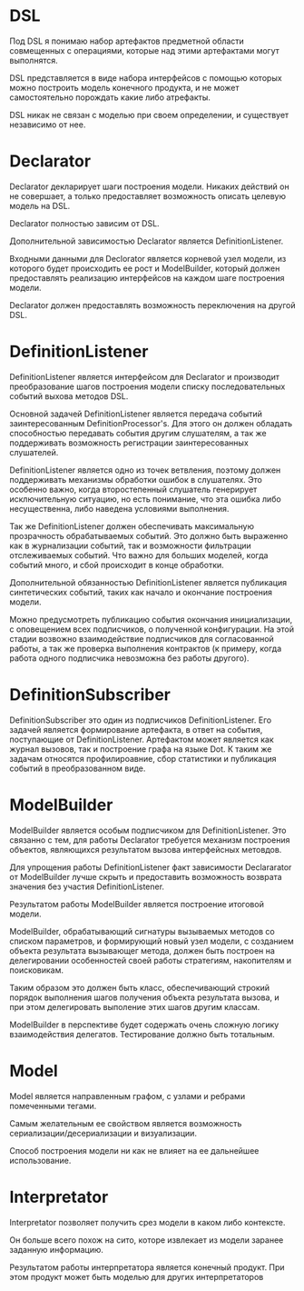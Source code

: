 
DSL
========================

Под DSL я понимаю набор артефактов предметной области совмещенных с операциями,
которые над этими артефактами могут выполнятся.

DSL представляется в виде набора интерфейсов с помощью которых можно построить
модель конечного продукта, и не может самостоятельно порождать какие либо
атрефакты.

DSL никак не связан с моделью при своем определении, и существует независимо от
нее.

Declarator
========================

Declarator декларирует шаги построения модели. Никаких действий он не
совершает, а только предоставляет возможность описать целевую модель на DSL.

Declarator полностью зависим от DSL.

Дополнительной зависимостью Declarator является DefinitionListener.

Входными данными для Declorator является корневой узел модели, из которого
будет происходить ее рост и ModelBuilder, который должен предоставлять
реализацию интерфейсов на каждом шаге построения модели.

Declarator должен предоставлять возможность переключения на другой DSL.

DefinitionListener
========================

DefinitionListener является интерфейсом для Declarator и производит
преобразование шагов построения модели списку последовательных событий выхова
методов DSL. 

Основной задачей DefinitionListener является передача событий заинтересованным
DefinitionProcessor's. Для этого он должен обладать способностью передавать
события другим слушателям, а так же поддерживать возможность регистрации
заинтересованных слушателей.

DefinitionListener является одно из точек ветвления, поэтому должен
поддерживать механизмы обработки ошибок в слушателях. Это особенно важно, когда
второстепенный слушатель генерирует исключительную ситуацию, но есть понимание,
что эта ошибка либо несущественна, либо наведена условиями выполнения. 

Так же DefinitionListener должен обеспечивать максимальную прозрачность
обрабатываемых событий. Это должно быть выраженно как в журнализации событий,
так и возможности фильтрации отслеживаемых событий. Что важно для больших
моделей, когда событий много, и сбой происходит в конце обработки.

Дополнительной обязанностью DefinitionListener является публикация
синтетических событий, таких как начало и окончание построения модели.

Можно предусмотреть публикацию события окончания инициализации, с оповещением
всех подписчиков, о полученной конфигурации. На этой стадии возвожно
взаимодействие подписчиков для согласованной работы, а так же проверка
выполнения контрактов (к примеру, когда работа одного подписчика невозможна без
работы другого).

DefinitionSubscriber
=======================

DefinitionSubscriber это один из подписчиков DefinitionListener. Его задачей
является формирование артефакта, в ответ на события, поступающие от
DefinitionListener.  Артефактом может является как журнал вызовов, так и
построение графа на языке Dot. К таким же задачам относятся профилироавние,
сбор статистики и публикация событий в преобразованном виде.

ModelBuilder
========================

ModelBuilder является особым подписчиком для DefinitionListener. Это связанно с
тем, для работы Declarator требуется механизм построения объектов, являющихся
результатом вызова интерфейсных метовдов. 

Для упрощения работы DefinitionListener факт зависимости Declararator от
ModelBuilder лучше скрыть и предоставить возможность возврата значения без
участия DefinitionListener.

Результатом работы ModelBuilder является построение итоговой модели. 

ModelBuilder, обрабатывающий сигнатуры вызываемых методов со списком
параметров, и формирующий новый узел модели, с созданием объекта результата
вызывающег метода, должен быть построен на делегировании особенностей своей
работы стратегиям, накопителям и поисковикам. 

Таким образом это должен быть класс, обеспечивающий строкий порядок выполнения
шагов получения объекта результата вызова, и при этом делегировать выполение
этих шагов другим классам.

ModelBuilder в перспективе будет содержать очень сложную логику взаимодействия
делегатов. Тестирование должно быть тотальным.

Model
========================

Model является направленным графом, с узлами и ребрами помеченными тегами. 

Самым желательным ее свойством является возможность сериализации/десериализации и визуализации.

Способ построения модели ни как не влияет на ее дальнейшее использование.


Interpretator
========================

Interpretator позволяет получить срез модели в каком либо контексте.

Он больше всего похож на сито, которе извлекает из модели заранее заданную
информацию.

Результатом работы интерпретатора является конечный продукт. При этом продукт
может быть моделью для других интерпретаторов
